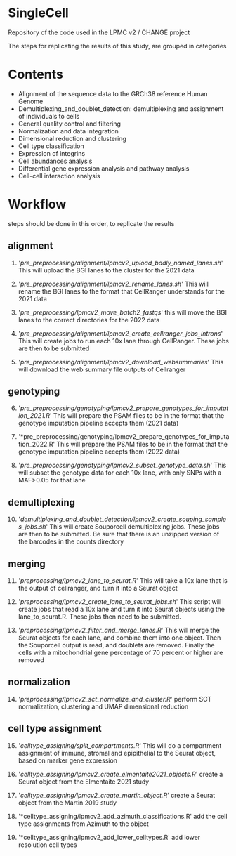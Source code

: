 # SingleCell

Repository of the code used in the LPMC v2 / CHANGE project

The steps for replicating the results of this study, are grouped in categories

# Contents

-   Alignment of the sequence data to the GRCh38 reference Human Genome
-   Demultiplexing_and_doublet_detection: demultiplexing and assignment of individuals to cells
-   General quality control and filtering
-   Normalization and data integration
-   Dimensional reduction and clustering
-   Cell type classification
-   Expression of integrins
-   Cell abundances analysis
-   Differential gene expression analysis and pathway analysis
-   Cell-cell interaction analysis

# Workflow

steps should be done in this order, to replicate the results

## alignment

1.  '*pre_preprocessing/alignment/lpmcv2_upload_badly_named_lanes.sh*' This will upload the BGI lanes to the cluster for the 2021 data

2.  '*pre_preprocessing/alignment/lpmcv2_rename_lanes.sh*' This will rename the BGI lanes to the format that CellRanger understands for the 2021 data

3.  '*pre_preprocessing/lpmcv2_move_batch2_fastqs*' this will move the BGI lanes to the correct directories for the 2022 data

4.  '*pre_preprocessing/alignment/lpmcv2_create_cellranger_jobs_introns*' This will create jobs to run each 10x lane through CellRanger. These jobs are then to be submitted

5.  '*pre_preprocessing/alignment/lpmcv2_download_websummaries*' This will download the web summary file outputs of Cellranger

## genotyping

6.  '*pre_preprocessing/genotyping/lpmcv2_prepare_genotypes_for_imputation_2021.R*' This will prepare the PSAM files to be in the format that the genotype imputation pipeline accepts them (2021 data)

7.  '*pre_preprocessing/genotyping/lpmcv2_prepare_genotypes_for_imputation_2022.R' This will prepare the PSAM files to be in the format that the genotype imputation pipeline accepts them (2022 data)

8.  '*pre_preprocessing/genotyping/lpmcv2_subset_genotype_data.sh*' This will subset the genotype data for each 10x lane, with only SNPs with a MAF\>0.05 for that lane

## demultiplexing

10. '*demultiplexing_and_doublet_detection/lpmcv2_create_souping_samples_jobs.sh*' This will create Souporcell demultiplexing jobs. These jobs are then to be submitted. Be sure that there is an unzipped version of the barcodes in the counts directory

## merging

11. '*preprocessing/lpmcv2_lane_to_seurat.R*' This will take a 10x lane that is the output of cellranger, and turn it into a Seurat object

12. '*preprocessing/lpmcv2_create_lane_to_seurat_jobs.sh*' This script will create jobs that read a 10x lane and turn it into Seurat objects using the lane_to_seurat.R. These jobs then need to be submitted.

13. '*preprocessing/lpmcv2_filter_and_merge_lanes.R*' This will merge the Seurat objects for each lane, and combine them into one object. Then the Souporcell output is read, and doublets are removed. Finally the cells with a mitochondrial gene percentage of 70 percent or higher are removed

## normalization

14.  '*preprocessing/lpmcv2_sct_normalize_and_cluster.R*' perform SCT normalization, clustering and UMAP dimensional reduction

## cell type assignment

15. '*celltype_assigning/split_compartments.R*' This will do a compartment assignment of immune, stromal and epipithelial to the Seurat object, based on marker gene expression

16. '*celltype_assigning/lpmcv2_create_elmentaite2021_objects.R*' create a Seurat object from the Elmentaite 2021 study

17. '*celltype_assigning/lpmcv2_create_martin_object.R*' create a Seurat object from the Martin 2019 study

18. '*celltype_assigning/lpmcv2_add_azimuth_classifications.R' add the cell type assignments from Azimuth to the object

19. '*celltype_assigning/lpmcv2_add_lower_celltypes.R' add lower resolution cell types
